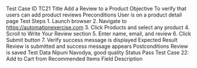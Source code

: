 Test Case ID			TC21
Title				Add a Review to a Product
Objective			To verify that users can add product reviews
Preconditions			User is on a product detail page
Test Steps			1. Launch browser
2. Navigate to https://automationexercise.com
3. Click Products and select any product
4. Scroll to Write Your Review section
5. Enter name, email, and review
6. Click Submit button
7. Verify success message is displayed
Expected Result		Review is submitted and success message appears
Postconditions		Review is saved
Test Data			Nipuni Navodya,  good 					quality
Status				Pass
Test Case 22: Add to Cart from Recommended Items
Field				Description